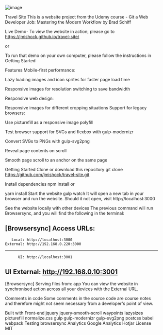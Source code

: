 ![image](https://user-images.githubusercontent.com/110921145/232875049-11e8f0e0-ff40-41c0-9632-464d7c47d434.png)



Travel Site
This is a website project from the Udemy course - Git a Web Developer Job: Mastering the Modern Workflow by Brad Schiff

Live Demo-
To view the website in action, please go to https://jmishock.github.io/travel-site/

or

To run that demo on your own computer, please follow the instructions in Getting Started

Features
Mobile-first performance:

Lazy loading images and icon sprites for faster page load time

Responsive images for resolution switching to save bandwidth

Responsive web design:

Responsive images for different cropping situations
Support for legacy browsers:

Use picturefill as a responsive image polyfill

Test browser support for SVGs and flexbox with gulp-modernizr

Convert SVGs to PNGs with gulp-svg2png

Reveal page contents on scroll

Smooth page scroll to an anchor on the same page

Getting Started
Clone or download this repository
git clone https://github.com/jmishock/travel-site.git

Install dependencies
npm install
or

yarn install
Start the website
gulp watch
It will open a new tab in your browser and run the website. Should it not open, visit http://localhost:3000

See the website locally with other devices
The previous command will run Browsersync, and you will find the following in the terminal:

[Browsersync] Access URLs:
 -------------------------------------
       Local: http://localhost:3000
    External: http://192.168.0.220:3000
 -------------------------------------
          UI: http://localhost:3001
 UI External: http://192.168.0.10:3001
 -------------------------------------
[Browsersync] Serving files from: app
You can view the website in synchronised action across all your devices with the External URL.

Comments in code
Some comments in the source code are course notes and therefore might not seem necessary from a developer's point of view.

Built with
Front-end
jquery
jquery-smooth-scroll
waypoints
lazysizes
picturefill
normalize.css
gulp
gulp-modernizr
gulp-svg2png
postcss
babel
webpack
Testing
browsersync
Analytics
Google Analytics
Hotjar
License
MIT
